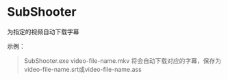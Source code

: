# SubShooter
为指定的视频自动下载字幕

示例：
>SubShooter.exe video-file-name.mkv
将会自动下载对应的字幕，保存为video-file-name.srt或video-file-name.ass
